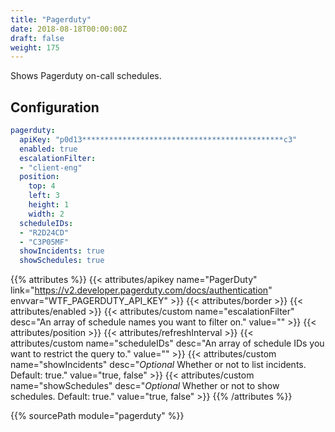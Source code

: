 ```yaml
---
title: "Pagerduty"
date: 2018-08-18T00:00:00Z
draft: false
weight: 175
---
```


Shows Pagerduty on-call schedules.

## Configuration

```yaml
pagerduty:
  apiKey: "p0d13*********************************************c3"
  enabled: true
  escalationFilter:
  - "client-eng"
  position:
    top: 4
    left: 3
    height: 1
    width: 2
  scheduleIDs:
  - "R2D24CD"
  - "C3P05MF"
  showIncidents: true
  showSchedules: true
```

{{% attributes %}}
  {{< attributes/apikey name="PagerDuty" link="https://v2.developer.pagerduty.com/docs/authentication" envvar="WTF_PAGERDUTY_API_KEY" >}}
  {{< attributes/border >}}
  {{< attributes/enabled >}}
  {{< attributes/custom name="escalationFilter" desc="An array of schedule names you want to filter on." value="" >}}
  {{< attributes/position >}}
  {{< attributes/refreshInterval >}}
  {{< attributes/custom name="scheduleIDs" desc="An array of schedule IDs you want to restrict the query to." value="" >}}
  {{< attributes/custom name="showIncidents" desc="_Optional_ Whether or not to list incidents. Default: true." value="true, false" >}}
  {{< attributes/custom name="showSchedules" desc="_Optional_ Whether or not to show schedules. Default: true." value="true, false" >}}
{{% /attributes %}}

{{% sourcePath module="pagerduty" %}}